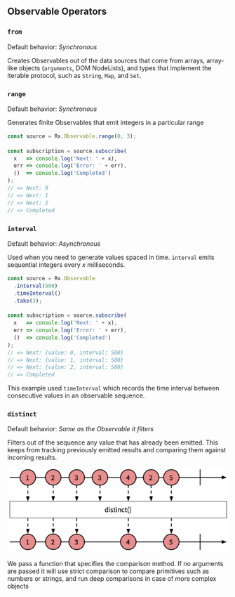 ## Observable Operators

### `from`

Default behavior: *Synchronous*

Creates Observables out of the data sources that come from arrays, array-like objects (`arguments`, DOM NodeLists), and types that implement the iterable protocol, such as `String`, `Map`, and `Set`.

### `range`

Default behavior: *Synchronous*

Generates finite Observables that emit integers in a particular range

```javascript
const source = Rx.Observable.range(0, 3);

const subscription = source.subscribe(
  x   => console.log('Next: ' + x),
  err => console.log('Error: ' + err),
  ()  => console.log('Completed')
);
// => Next: 0
// => Next: 1
// => Next: 2
// => Completed
```

### `interval`

Default behavior: *Asynchronous*

Used when you need to generate values spaced in time. `interval` emits sequential integers every *x* milliseconds.

```javascript
const source = Rx.Observable
  .interval(500)
  .timeInterval()
  .take(3);

const subscription = source.subscribe(
  x   => console.log('Next: ' + x),
  err => console.log('Error: ' + err),
  ()  => console.log('Completed')
);
// => Next: {value: 0, interval: 500}
// => Next: {value: 1, interval: 500}
// => Next: {value: 2, interval: 500}
// => Completed
```

This example used `timeInterval` which records the time interval between consecutive values in an observable sequence.

### `distinct`

Default behavior: *Same as the Observable it filters*

Filters out of the sequence any value that has already been emitted. This keeps from tracking previously emitted results and comparing them against incoming results.

![image](https://github.com/evturn/rxjs-md/blob/master/assets/images/008.png)

We pass a function that specifies the comparison method. If no arguments are passed it will use strict comparison to compare primitives such as numbers or strings, and run deep comparisons in case of more complex objects